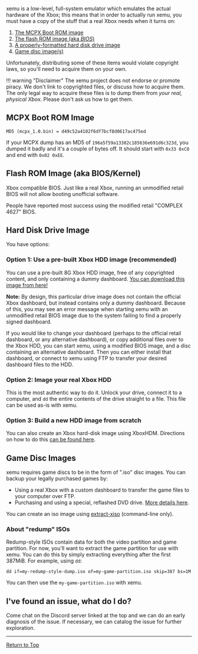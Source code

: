 xemu is a low-level, full-system emulator which emulates the actual hardware of
the Xbox; this means that in order to actually run xemu, you must have a copy
of the stuff that a real Xbox needs when it turns on:

1. [The MCPX Boot ROM image](#mcpx-boot-rom-image)
2. [The flash ROM image (aka *BIOS*)](#flash-rom-image-aka-bioskernel)
3. [A properly-formatted hard disk drive image](#hard-disk-drive-image)
4. [Game disc image(s)](#game-disc-images)

Unfortunately, distributing some of these items would violate copyright laws, so
you'll need to acquire them on your own.

!!! warning "Disclaimer"
    The xemu project does not endorse or promote piracy. We don't link to
    copyrighted files, or discuss how to acquire them. The only legal way to
    acquire these files is to dump them from *your real, physical Xbox*. Please
    don't ask us how to get them.

## MCPX Boot ROM Image

    MD5 (mcpx_1.0.bin) = d49c52a4102f6df7bcf8d0617ac475ed

If your MCPX dump has an MD5 of `196a5f59a13382c185636e691d6c323d`, you dumped
it badly and it's a couple of bytes off. It should start with `0x33 0xC0` and end
with `0x02 0xEE`.

## Flash ROM Image (aka BIOS/Kernel)

Xbox compatible BIOS. Just like a real Xbox, running an unmodified retail BIOS will
not allow booting unofficial software.

People have reported most success using the modified retail "COMPLEX 4627" BIOS.

## Hard Disk Drive Image

You have options:

### Option 1: Use a pre-built Xbox HDD image (recommended)

You can use a pre-built 8G Xbox HDD image, free of any copyrighted content, and
only containing a dummy dashboard. [You can download this image from
here!](https://github.com/mborgerson/xemu-hdd-image/releases/latest/download/xbox_hdd.qcow2.zip)

**Note:** By design, this particular drive image does not contain the official Xbox
dashboard, but instead contains only a dummy dashboard. Because of this, you
may see an error message when starting xemu with an unmodified retail BIOS
image due to the system failing to find a properly signed dashboard.

If you would like to change your dashboard (perhaps to the official retail
dashboard, or any alternative dashboard), or copy additional files over to
the Xbox HDD, you can start xemu, using a modified BIOS image, and a disc
containing an alternative dashboard. Then you can either install that
dashboard, or connect to xemu using FTP to transfer your desired dashboard
files to the HDD.

### Option 2: Image your real Xbox HDD

This is the most authentic way to do it. Unlock your drive, connect it to a
computer, and `dd` the entire contents of the drive straight to a file. This
file can be used as-is with xemu.

### Option 3: Build a new HDD image from scratch

You can also create an Xbox hard-disk image using XboxHDM. Directions on how
to do this [can be found here](https://github.com/mborgerson/xemu-hdd-image).

## Game Disc Images

xemu requires game discs to be in the form of ".iso" disc images. You can
backup your legally purchased games by:

* Using a real Xbox with a custom dashboard to transfer the game files to your
  computer over FTP.
* Purchasing and using a special, reflashed DVD drive. [More details here](http://wiki.redump.org/index.php?title=Microsoft_Xbox_and_Xbox_360_Dumping_Guide).

You can create an iso image using [extract-xiso](https://github.com/XboxDev/extract-xiso) (command-line only).

### About "redump" ISOs

Redump-style ISOs contain data for both the video partition and game partition. For now,
you'll want to extract the game partition for use with xemu. You can do this by simply
extracting everything after the first 387MiB. For example, using `dd`:

```
dd if=my-redump-style-dump.iso of=my-game-partition.iso skip=387 bs=1M
```

You can then use the `my-game-partition.iso` with xemu.

I've found an issue, what do I do?
----------------------------------
Come chat on the Discord server linked at the top and we can do an early diagnosis of the issue. If necessary, we can catalog the issue for further exploration.

---
<a href="#content-top">Return to Top</a>
